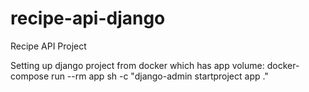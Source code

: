 # recipe-api-django
Recipe API Project


Setting up django project from docker which has app volume:
docker-compose run --rm app sh -c "django-admin startproject app ."